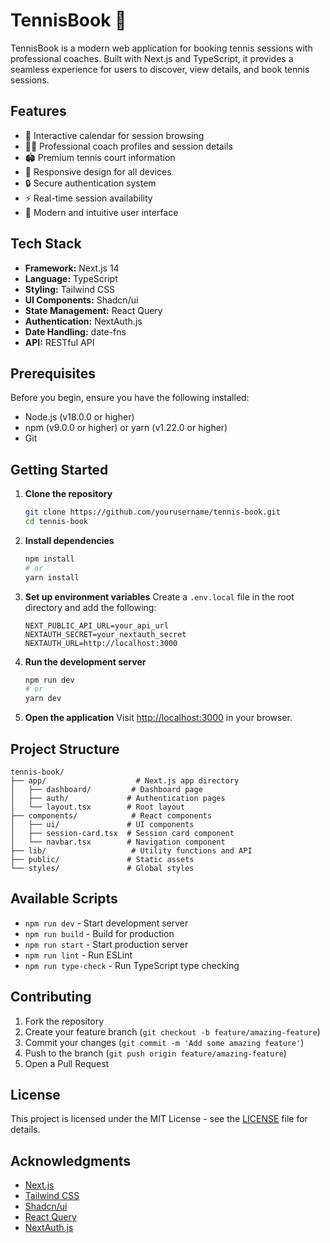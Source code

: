 # TennisBook 🎾

TennisBook is a modern web application for booking tennis sessions with professional coaches. Built with Next.js and TypeScript, it provides a seamless experience for users to discover, view details, and book tennis sessions.

## Features

- 📅 Interactive calendar for session browsing
- 👨‍🏫 Professional coach profiles and session details
- 🏟️ Premium tennis court information
- 📱 Responsive design for all devices
- 🔒 Secure authentication system
- ⚡ Real-time session availability
- 🎨 Modern and intuitive user interface

## Tech Stack

- **Framework:** Next.js 14
- **Language:** TypeScript
- **Styling:** Tailwind CSS
- **UI Components:** Shadcn/ui
- **State Management:** React Query
- **Authentication:** NextAuth.js
- **Date Handling:** date-fns
- **API:** RESTful API

## Prerequisites

Before you begin, ensure you have the following installed:
- Node.js (v18.0.0 or higher)
- npm (v9.0.0 or higher) or yarn (v1.22.0 or higher)
- Git

## Getting Started

1. **Clone the repository**
   ```bash
   git clone https://github.com/yourusername/tennis-book.git
   cd tennis-book
   ```

2. **Install dependencies**
   ```bash
   npm install
   # or
   yarn install
   ```

3. **Set up environment variables**
   Create a `.env.local` file in the root directory and add the following:
   ```env
   NEXT_PUBLIC_API_URL=your_api_url
   NEXTAUTH_SECRET=your_nextauth_secret
   NEXTAUTH_URL=http://localhost:3000
   ```

4. **Run the development server**
   ```bash
   npm run dev
   # or
   yarn dev
   ```

5. **Open the application**
   Visit [http://localhost:3000](http://localhost:3000) in your browser.

## Project Structure

```
tennis-book/
├── app/                    # Next.js app directory
│   ├── dashboard/         # Dashboard page
│   ├── auth/             # Authentication pages
│   └── layout.tsx        # Root layout
├── components/            # React components
│   ├── ui/               # UI components
│   ├── session-card.tsx  # Session card component
│   └── navbar.tsx        # Navigation component
├── lib/                   # Utility functions and API
├── public/               # Static assets
└── styles/               # Global styles
```

## Available Scripts

- `npm run dev` - Start development server
- `npm run build` - Build for production
- `npm run start` - Start production server
- `npm run lint` - Run ESLint
- `npm run type-check` - Run TypeScript type checking

## Contributing

1. Fork the repository
2. Create your feature branch (`git checkout -b feature/amazing-feature`)
3. Commit your changes (`git commit -m 'Add some amazing feature'`)
4. Push to the branch (`git push origin feature/amazing-feature`)
5. Open a Pull Request

## License

This project is licensed under the MIT License - see the [LICENSE](LICENSE) file for details.

## Acknowledgments

- [Next.js](https://nextjs.org/)
- [Tailwind CSS](https://tailwindcss.com/)
- [Shadcn/ui](https://ui.shadcn.com/)
- [React Query](https://tanstack.com/query/latest)
- [NextAuth.js](https://next-auth.js.org/)
